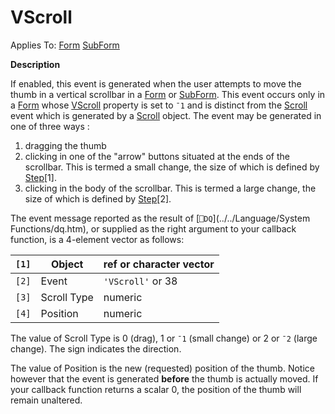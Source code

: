 




<h1 class="heading"><span class="name">VScroll</span></h1>

Applies To: [Form](../a-z/form.md) [SubForm](../a-z/subform.md)


**Description**


If enabled, this event is generated when the user attempts to move the thumb in a vertical scrollbar in a [Form](../a-z/form.md) or [SubForm](../a-z/subform.md). This event occurs only in a [Form](../a-z/form.md) whose [VScroll](../a-z/vscroll.md) property is set to `¯1` and is distinct from the [Scroll](../a-z/scroll.md) event which is generated by a [Scroll](../a-z/scroll.md) object. The event may be generated in one of three ways :

1. dragging the thumb
2. clicking in one of the "arrow" buttons situated at the ends of the scrollbar. This is termed a small change, the size of which is defined by [Step](../a-z/step.md)[1].
3. clicking in the body of the scrollbar. This is termed a large change, the size of which is defined by [Step](../a-z/step.md)[2].

The event message reported as the result of [`⎕DQ`](../../Language/System Functions/dq.htm), or supplied as the right argument to your callback function, is a 4-element vector as follows:


| `[1]` | Object | ref or character vector |
| --- | --- | ---  |
| `[2]` | Event | `'VScroll'` or 38 |
| `[3]` | Scroll Type | numeric |
| `[4]` | Position | numeric |


The value of Scroll Type is 0 (drag), 1 or `¯1` (small change) or 2 or `¯2` (large change). The sign indicates the direction.


The value of Position is the new (requested) position of the thumb. Notice however that the event is generated **before** the thumb is actually moved. If your callback function returns a scalar 0, the position of the thumb will remain unaltered.




